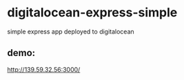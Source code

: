 # digitalocean-express-simple
simple express app deployed to digitalocean

## demo: 
http://139.59.32.56:3000/
